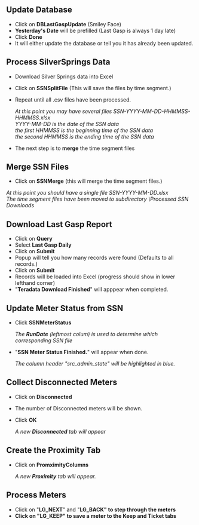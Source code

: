 <h2>Update Database</h2>

- Click on <b>DBLastGaspUpdate</b> (Smiley Face)
- <b>Yesterday's Date</b> will be prefilled (Last Gasp is always 1 day late)
- Click <b>Done</b>
- It will either update the database or tell you it has already been updated.

<h2>Process SilverSprings Data</h2>

- Download Silver Springs data into Excel
- Click on <b>SSNSplitFile</b> (This will save the files by time segment.)
- Repeat until all .csv files have been processed.  

    <em>At this point you may have several files SSN-YYYY-MM-DD-HHMMSS-HHMMSS.xlsx  
    YYYY-MM-DD is the date of the SSN data  
    the first HHMMSS is the beginning time of the SSN data  
    the second HHMMSS is the ending time of the SSN data</em>

- The next step is to <b>merge</b> the time segment files


<h2>Merge SSN Files</h2>

- Click on <b>SSNMerge</b> (this will merge the time segment files.)  

<em>At this point you should have a single file SSN-YYYY-MM-DD.xlsx  
  The time segment files have been moved to subdirectory \Processed SSN Downloads</em>

<h2>Download Last Gasp Report</h2>

- Click on <b>Query</b>
- Select <b>Last Gasp Daily</b>
- Click on <b>Submit</b>
- Popup will tell you how many records were found (Defaults to all records.)
- Click on <b>Submit</b>
- Records will be loaded into Excel (progress should show in lower lefthand corner)
- "<b>Teradata Download Finished</b>" will apppear when completed.

<h2>Update Meter Status from SSN</h2>

- Click <b>SSNMeterStatus</b>  

  <em>The <b>RunDate</b> (leftmost colum) is used to determine which corresponding SSN file</em>

- "<b>SSN Meter Status Finished.</b>" will appear when done.  
  
  <em>The column header "src_admin_state" will be highlighted in blue.</em>
  
<h2>Collect Disconnected Meters</h2>

- Click on <b>Disconnected</b>
- The number of Disconnected meters will be shown.
- Click <b>OK</b>

  <em>A new <b>Disconnected</b> tab will appear</em>

<h2>Create the Proximity Tab</h2>

- Click on <b>PromximityColumns</b>  

  <em>A new <b>Proximity</b> tab will appear.</em>
  
<h2>Process Meters</h2>

- Click on "<b>LG_NEXT</b>" and "<b>LG_BACK" to step through the meters
- Click on "<b>LG_KEEP</b>" to save a meter to the <b>Keep</b> and <b>Ticket</b> tabs

  
  
<h2>
